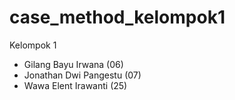 # case_method_kelompok1
Kelompok 1
- Gilang Bayu Irwana (06)
- Jonathan Dwi Pangestu (07)
- Wawa Elent Irawanti (25)
